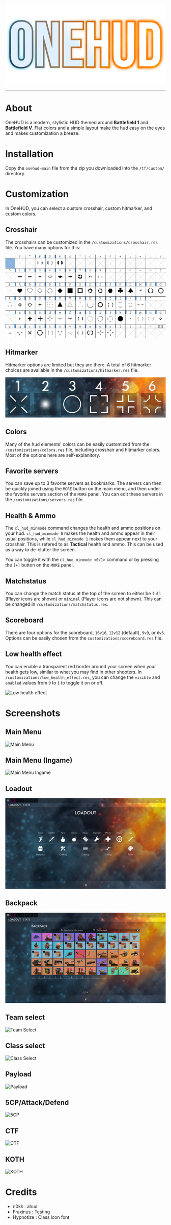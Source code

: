 ![Banner](./assets/onehud-logo.png)

---

# About

OneHUD is a modern, stylistic HUD themed around **Battlefield 1** and **Battlefield V**. Flat colors and a simple layout make the hud easy on the eyes and makes customization a breeze.

# Installation

Copy the `onehud-main` file from the zip you downloaded into the `/tf/custom/` directory.

# Customization

In OneHUD, you can select a custom crosshair, custom hitmarker, and custom colors.

## Crosshair

The crosshairs can be customized in the `/customizations/crosshair.res` file. You have many options for this:

![Crosshairs](./customizations/crosshairs.png)

## Hitmarker

Hitmarker options are limited but they are there. A total of 6 hitmarker choices are available in the `/customizations/hitmarker.res` file.

![Hitmarkers](./customizations/hitmarkers.png)

## Colors

Many of the hud elements' colors can be easily customized from the `/customizations/colors.res` file, including crosshair and hitmarker colors. Most of the options here are self-explanitory. 

## Favorite servers

You can save up to 3 favorite servers as bookmarks. The servers can then be quickly joined using the `MORE` button on the main menu, and then under the favorite servers section of the `MORE` panel. You can edit these servers in the `/customizations/servers.res` file.

## Health & Ammo

The `cl_hud_minmode` command changes the health and ammo positions on your hud. `cl_hud_minmode 0` makes the health and ammo appear in their usual positions, while `cl_hud_minmode 1` makes them appear next to your crosshair. This is refered to as **Tactical** health and ammo. This can be used as a way to de-clutter the screen.

You can toggle it with the `cl_hud_minmode <0/1>` command or by pressing the `[+]` button on the `MORE` panel.

## Matchstatus

You can change the match status at the top of the screen to either be `full` (Player icons are shown) or `minimal` (Player icons are not shown). This can be changed in `/customizations/matchstatus.res`.

## Scoreboard

There are four options for the scoreboard, `16v16`, `12v12` (default), `9v9`, or `6v6`. Options can be easily chosen from the `customizations/scoreboard.res` file.

## Low health effect

You can enable a transparent red border around your screen when your health gets low, similar to what you may find in other shooters. In `/customizations/low_health_effect.res`, you can change the `visible` and `enabled` values from `0` to `1` to toggle it on or off.

![Low health effect](./assets/low_health_effect.png)

# Screenshots

## Main Menu

![Main Menu](./assets/screenshots/main_menu.png)

## Main Menu (Ingame)

![Main Menu Ingame](./assets/screenshots/main_menu_ingame.png)

## Loadout

![Loadout](./assets/screenshots/loadout.png)

## Backpack

![Backpack](./assets/screenshots/backpack.png)

## Team select

![Team Select](./assets/screenshots/team_selection.png)

## Class select

![Class Select](./assets/screenshots/class_selection.png)

## Payload

![Payload](./assets/screenshots/payload.png)

## 5CP/Attack/Defend

![5CP](./assets/screenshots/5cp.png)

## CTF

![CTF](./assets/screenshots/ctf.png)

## KOTH

![KOTH](./assets/screenshots/koth.png)

# Credits

- n0kk : ahud
- Fraxinus : Testing
- Hypnotize : Class icon font